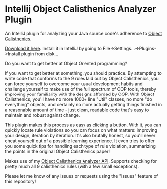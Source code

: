 # Intellij Object Calisthenics Analyzer Plugin
An IntelliJ plugin for analyzing your Java source code's adherence to [Object Calisthenics](http://www.cs.helsinki.fi/u/luontola/tdd-2009/ext/ObjectCalisthenics.pdf).

[Download it here](https://github.com/chairbender/intellij-object-calisthenics-analyzer/releases/download/0.8/intellij-object-calisthenics-analyzer-0.8.zip). Install it in IntelliJ by going to File->Settings...->Plugins->Install plugin from disk...

Do you want to get better at Object Oriented programming?

If you want to get better at something, you should practice. By attempting to write code that conforms to the 9 rules laid out by Object Calisthenics, you can force yourself to overcome your usual development habits and challenge yourself to make use of the full spectrum of OOP tools, thereby improving your familiarity with the designs afforded by OOP. With Object Calisthenics, you'll have no more 1000+ line "Util" classes, no more "do everything" objects, and certainly no more actually getting things finished in a reasonable amount of time - just clean, readable code that's easy to maintain and robust against change.  

This plugin makes this process as easy as clicking a button. With it, you can quickly locate rule violations so you can focus on what matters: improving your design, iteration by iteration. It's also brutally honest, so you'll never cheat yourself out of a possible learning experience. It even tries to offer you some quick tips for handling each type of rule violation, summarizing the points in the original Object Calisthenics paper!

Makes use of my [Object Calisthenics Analyzer API](https://github.com/chairbender/object-calisthenics-analyzer). Supports checking for pretty much all 9 calisthenics rules (with a few small exceptions).

Please let me know of any issues or requests using the "Issues" feature of this repository!
